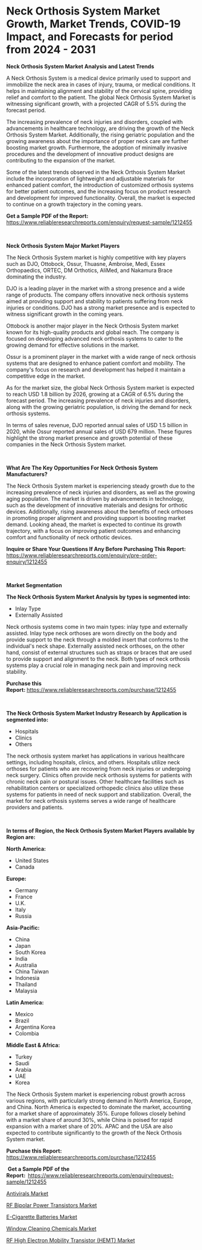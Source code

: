 <p><h1>Neck Orthosis System Market Growth, Market Trends, COVID-19 Impact, and Forecasts for period from 2024 - 2031</h1></p><p><strong>Neck Orthosis System Market Analysis and Latest Trends</strong></p>
<p><p>A Neck Orthosis System is a medical device primarily used to support and immobilize the neck area in cases of injury, trauma, or medical conditions. It helps in maintaining alignment and stability of the cervical spine, providing relief and comfort to the patient. The global Neck Orthosis System Market is witnessing significant growth, with a projected CAGR of 5.5% during the forecast period.</p><p>The increasing prevalence of neck injuries and disorders, coupled with advancements in healthcare technology, are driving the growth of the Neck Orthosis System Market. Additionally, the rising geriatric population and the growing awareness about the importance of proper neck care are further boosting market growth. Furthermore, the adoption of minimally invasive procedures and the development of innovative product designs are contributing to the expansion of the market.</p><p>Some of the latest trends observed in the Neck Orthosis System Market include the incorporation of lightweight and adjustable materials for enhanced patient comfort, the introduction of customized orthosis systems for better patient outcomes, and the increasing focus on product research and development for improved functionality. Overall, the market is expected to continue on a growth trajectory in the coming years.</p></p>
<p><strong>Get a Sample PDF of the Report:&nbsp;</strong> <a href="https://www.reliableresearchreports.com/enquiry/request-sample/1212455">https://www.reliableresearchreports.com/enquiry/request-sample/1212455</a></p>
<p>&nbsp;</p>
<p><strong>Neck Orthosis System Major Market Players</strong></p>
<p><p>The Neck Orthosis System market is highly competitive with key players such as DJO, Ottobock, Ossur, Thuasne, Ambroise, Medi, Essex Orthopaedics, ORTEC, DM Orthotics, AliMed, and Nakamura Brace dominating the industry. </p><p>DJO is a leading player in the market with a strong presence and a wide range of products. The company offers innovative neck orthosis systems aimed at providing support and stability to patients suffering from neck injuries or conditions. DJO has a strong market presence and is expected to witness significant growth in the coming years.</p><p>Ottobock is another major player in the Neck Orthosis System market known for its high-quality products and global reach. The company is focused on developing advanced neck orthosis systems to cater to the growing demand for effective solutions in the market.</p><p>Ossur is a prominent player in the market with a wide range of neck orthosis systems that are designed to enhance patient comfort and mobility. The company's focus on research and development has helped it maintain a competitive edge in the market.</p><p>As for the market size, the global Neck Orthosis System market is expected to reach USD 1.8 billion by 2026, growing at a CAGR of 6.5% during the forecast period. The increasing prevalence of neck injuries and disorders, along with the growing geriatric population, is driving the demand for neck orthosis systems.</p><p>In terms of sales revenue, DJO reported annual sales of USD 1.5 billion in 2020, while Ossur reported annual sales of USD 679 million. These figures highlight the strong market presence and growth potential of these companies in the Neck Orthosis System market.</p></p>
<p>&nbsp;</p>
<p><strong>What Are The Key Opportunities For Neck Orthosis System Manufacturers?</strong></p>
<p><p>The Neck Orthosis System market is experiencing steady growth due to the increasing prevalence of neck injuries and disorders, as well as the growing aging population. The market is driven by advancements in technology, such as the development of innovative materials and designs for orthotic devices. Additionally, rising awareness about the benefits of neck orthoses in promoting proper alignment and providing support is boosting market demand. Looking ahead, the market is expected to continue its growth trajectory, with a focus on improving patient outcomes and enhancing comfort and functionality of neck orthotic devices.</p></p>
<p><strong>Inquire or Share Your Questions If Any Before Purchasing This Report:</strong> <a href="https://www.reliableresearchreports.com/enquiry/pre-order-enquiry/1212455">https://www.reliableresearchreports.com/enquiry/pre-order-enquiry/1212455</a></p>
<p>&nbsp;</p>
<p><strong>Market Segmentation</strong></p>
<p><strong>The Neck Orthosis System Market Analysis by types is segmented into:</strong></p>
<p><ul><li>Inlay Type</li><li>Externally Assisted</li></ul></p>
<p><p>Neck orthosis systems come in two main types: inlay type and externally assisted. Inlay type neck orthoses are worn directly on the body and provide support to the neck through a molded insert that conforms to the individual's neck shape. Externally assisted neck orthoses, on the other hand, consist of external structures such as straps or braces that are used to provide support and alignment to the neck. Both types of neck orthosis systems play a crucial role in managing neck pain and improving neck stability.</p></p>
<p><strong>Purchase this Report:&nbsp;</strong><a href="https://www.reliableresearchreports.com/purchase/1212455">https://www.reliableresearchreports.com/purchase/1212455</a></p>
<p>&nbsp;</p>
<p><strong>The Neck Orthosis System Market Industry Research by Application is segmented into:</strong></p>
<p><ul><li>Hospitals</li><li>Clinics</li><li>Others</li></ul></p>
<p><p>The neck orthosis system market has applications in various healthcare settings, including hospitals, clinics, and others. Hospitals utilize neck orthoses for patients who are recovering from neck injuries or undergoing neck surgery. Clinics often provide neck orthosis systems for patients with chronic neck pain or postural issues. Other healthcare facilities such as rehabilitation centers or specialized orthopedic clinics also utilize these systems for patients in need of neck support and stabilization. Overall, the market for neck orthosis systems serves a wide range of healthcare providers and patients.</p></p>
<p>&nbsp;</p>
<p><strong>In terms of Region, the Neck Orthosis System Market Players available by Region are:</strong></p>
<p>
    <p> <strong> North America: </strong>
        <ul>
            <li>United States</li>
            <li>Canada</li>
        </ul>
        </p> 
    <p> <strong> Europe: </strong>
        <ul>
            <li>Germany</li>
            <li>France</li>
            <li>U.K.</li>
            <li>Italy</li>
            <li>Russia</li>
        </ul>
        </p> 
    <p> <strong> Asia-Pacific: </strong>
        <ul>
            <li>China</li>
            <li>Japan</li>
            <li>South Korea</li>
            <li>India</li>
            <li>Australia</li>
            <li>China Taiwan</li>
            <li>Indonesia</li>
            <li>Thailand</li>
            <li>Malaysia</li>
        </ul>
        </p> 
    <p> <strong> Latin America: </strong>
        <ul>
            <li>Mexico</li>
            <li>Brazil</li>
            <li>Argentina Korea</li>
            <li>Colombia</li>
        </ul>
        </p> 
    <p> <strong> Middle East & Africa: </strong>
        <ul>
            <li>Turkey</li>
            <li>Saudi</li>
            <li>Arabia</li>
            <li>UAE</li>
            <li>Korea</li>
        </ul>
    </p>
    </p>
<p><p>The Neck Orthosis System market is experiencing robust growth across various regions, with particularly strong demand in North America, Europe, and China. North America is expected to dominate the market, accounting for a market share of approximately 35%. Europe follows closely behind with a market share of around 30%, while China is poised for rapid expansion with a market share of 20%. APAC and the USA are also expected to contribute significantly to the growth of the Neck Orthosis System market.</p></p>
<p><strong>Purchase this Report: </strong><a href="https://www.reliableresearchreports.com/purchase/1212455">https://www.reliableresearchreports.com/purchase/1212455</a></p>
<p>&nbsp;<strong>Get a Sample PDF of the Report:&nbsp;&nbsp;</strong><a href="https://www.reliableresearchreports.com/enquiry/request-sample/1212455">https://www.reliableresearchreports.com/enquiry/request-sample/1212455</a></p>
<p><strong></strong></p>
<p><p><a href="https://medium.com/@paulbryant18/antivirals-market-exploring-market-share-market-trends-and-future-growth-113ddb989272">Antivirals Market</a></p><p><a href="https://issuu.com/reportprime-2/docs/rf-bipolar-power-transistors-market-size-2030.pptx">RF Bipolar Power Transistors Market</a></p><p><a href="https://github.com/nicoletavirag/Market-Research-Report-List-2/blob/main/e-cigarette-batteries-market.md">E-Cigarette Batteries Market</a></p><p><a href="https://github.com/redneck06/Market-Research-Report-List-2/blob/main/window-cleaning-chemicals-market.md">Window Cleaning Chemicals Market</a></p><p><a href="https://issuu.com/reportprime-2/docs/rf-high-electron-mobility-transistor-hemt-market-s">RF High Electron Mobility Transistor (HEMT) Market</a></p></p>